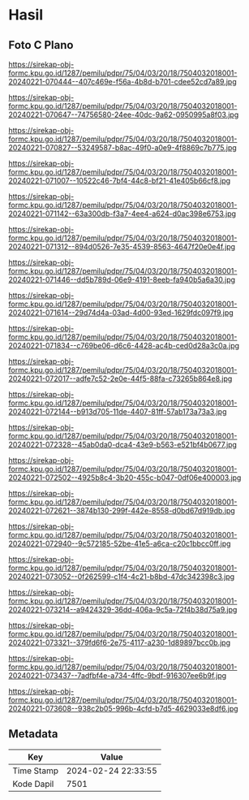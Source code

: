 # Hasil

## Foto C Plano

https://sirekap-obj-formc.kpu.go.id/1287/pemilu/pdpr/75/04/03/20/18/7504032018001-20240221-070444--407c469e-f56a-4b8d-b701-cdee52cd7a89.jpg

https://sirekap-obj-formc.kpu.go.id/1287/pemilu/pdpr/75/04/03/20/18/7504032018001-20240221-070647--74756580-24ee-40dc-9a62-0950995a8f03.jpg

https://sirekap-obj-formc.kpu.go.id/1287/pemilu/pdpr/75/04/03/20/18/7504032018001-20240221-070827--53249587-b8ac-49f0-a0e9-4f8869c7b775.jpg

https://sirekap-obj-formc.kpu.go.id/1287/pemilu/pdpr/75/04/03/20/18/7504032018001-20240221-071007--10522c46-7bf4-44c8-bf21-41e405b66cf8.jpg

https://sirekap-obj-formc.kpu.go.id/1287/pemilu/pdpr/75/04/03/20/18/7504032018001-20240221-071142--63a300db-f3a7-4ee4-a624-d0ac398e6753.jpg

https://sirekap-obj-formc.kpu.go.id/1287/pemilu/pdpr/75/04/03/20/18/7504032018001-20240221-071312--894d0526-7e35-4539-8563-4647f20e0e4f.jpg

https://sirekap-obj-formc.kpu.go.id/1287/pemilu/pdpr/75/04/03/20/18/7504032018001-20240221-071446--dd5b789d-06e9-4191-8eeb-fa940b5a6a30.jpg

https://sirekap-obj-formc.kpu.go.id/1287/pemilu/pdpr/75/04/03/20/18/7504032018001-20240221-071614--29d74d4a-03ad-4d00-93ed-1629fdc097f9.jpg

https://sirekap-obj-formc.kpu.go.id/1287/pemilu/pdpr/75/04/03/20/18/7504032018001-20240221-071834--c769be06-d6c6-4428-ac4b-ced0d28a3c0a.jpg

https://sirekap-obj-formc.kpu.go.id/1287/pemilu/pdpr/75/04/03/20/18/7504032018001-20240221-072017--adfe7c52-2e0e-44f5-88fa-c73265b864e8.jpg

https://sirekap-obj-formc.kpu.go.id/1287/pemilu/pdpr/75/04/03/20/18/7504032018001-20240221-072144--b913d705-11de-4407-81ff-57ab173a73a3.jpg

https://sirekap-obj-formc.kpu.go.id/1287/pemilu/pdpr/75/04/03/20/18/7504032018001-20240221-072328--45ab0da0-dca4-43e9-b563-e521bf4b0677.jpg

https://sirekap-obj-formc.kpu.go.id/1287/pemilu/pdpr/75/04/03/20/18/7504032018001-20240221-072502--4925b8c4-3b20-455c-b047-0df06e400003.jpg

https://sirekap-obj-formc.kpu.go.id/1287/pemilu/pdpr/75/04/03/20/18/7504032018001-20240221-072621--3874b130-299f-442e-8558-d0bd67d919db.jpg

https://sirekap-obj-formc.kpu.go.id/1287/pemilu/pdpr/75/04/03/20/18/7504032018001-20240221-072940--9c572185-52be-41e5-a6ca-c20c1bbcc0ff.jpg

https://sirekap-obj-formc.kpu.go.id/1287/pemilu/pdpr/75/04/03/20/18/7504032018001-20240221-073052--0f262599-c1f4-4c21-b8bd-47dc342398c3.jpg

https://sirekap-obj-formc.kpu.go.id/1287/pemilu/pdpr/75/04/03/20/18/7504032018001-20240221-073214--a9424329-36dd-406a-9c5a-72f4b38d75a9.jpg

https://sirekap-obj-formc.kpu.go.id/1287/pemilu/pdpr/75/04/03/20/18/7504032018001-20240221-073321--379fd6f6-2e75-4117-a230-1d89897bcc0b.jpg

https://sirekap-obj-formc.kpu.go.id/1287/pemilu/pdpr/75/04/03/20/18/7504032018001-20240221-073437--7adfbf4e-a734-4ffc-9bdf-916307ee6b9f.jpg

https://sirekap-obj-formc.kpu.go.id/1287/pemilu/pdpr/75/04/03/20/18/7504032018001-20240221-073608--938c2b05-996b-4cfd-b7d5-4629033e8df6.jpg


## Metadata

| Key        | Value               |
| ---------- | ------------------- |
| Time Stamp | 2024-02-24 22:33:55 |
| Kode Dapil | 7501                |



